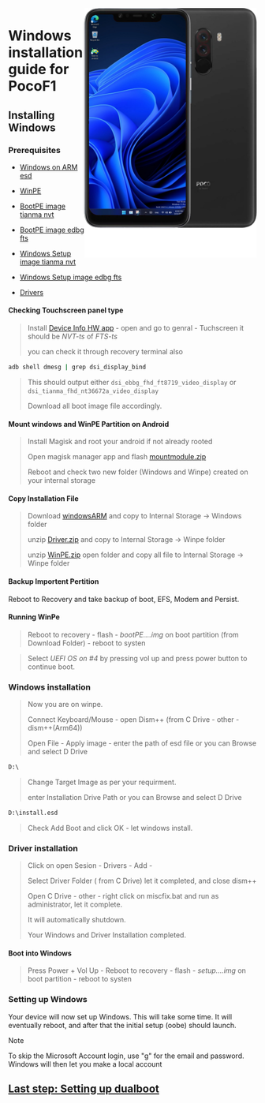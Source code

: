 <img align="right" src="beryllium.png" width="350" alt="Windows installation on beryllium">


# Windows installation guide for PocoF1

## Installing Windows

### Prerequisites

- [Windows on ARM esd](https://worproject.com/esd)

- [WinPE](https://drive.google.com/file/d/1lfRh5zd3pcaA7Z9WRsF5FM39NuIbZesS/view?usp=sharing)
  
- [BootPE image tianma nvt](pe-tianma-nvt.img)

- [BootPE image edbg fts](pe-edbg-fts.img)

- [Windows Setup image tianma nvt](Setup-tianma-nvt.img)

- [Windows Setup image edbg fts](Setup-edbg-fts.img)
  
- [Drivers](https://drive.google.com/file/d/1YBK2fTmgmhzCaPg5luq-GJyGnM6i94Rf/view?usp=drivesdk)

  
  
#### Checking Touchscreen panel type
> Install [Device Info HW app](https://play.google.com/store/apps/details?id=ru.andr7e.deviceinfohw&pcampaignid=web_share) - open and go to genral - Tuchscreen it should be *NVT-ts* of *FTS-ts*
>
>  you can check it through recovery terminal also 
```cmd
adb shell dmesg | grep dsi_display_bind
```
> This should output either `dsi_ebbg_fhd_ft8719_video_display` or `dsi_tianma_fhd_nt36672a_video_display`
>
> Download all boot image file accordingly.
  
#### Mount windows and WinPE Partition on Android
> Install Magisk and root your android if not already rooted
> 
>  Open magisk manager app and flash [mountmodule.zip](mountmodule.zip)
>
> Reboot and check two new folder (Windows and Winpe) created on your internal storage


#### Copy Installation File
> Download [windowsARM](https://worproject.com/esd) and copy to Internal Storage -> Windows folder
> 
> unzip [Driver.zip](https://drive.google.com/file/d/1YBK2fTmgmhzCaPg5luq-GJyGnM6i94Rf/view?usp=drivesdk) and copy to Internal Storage -> Winpe folder
> 
> unzip [WinPE.zip](https://drive.google.com/file/d/1lfRh5zd3pcaA7Z9WRsF5FM39NuIbZesS/view?usp=sharing) open folder and copy all file to Internal Storage -> Winpe folder
 

#### Backup Importent Pertition
Reboot to Recovery and take backup of boot, EFS, Modem and Persist.


#### Running WinPe
> Reboot to recovery - flash - *bootPE....img* on boot partition (from Download Folder) - reboot to systen

> Select  *UEFI OS on #4*  by pressing vol up and press power button to continue boot.


### Windows installation
> Now you are on winpe.
> 
> Connect Keyboard/Mouse - open Dism++ (from C Drive - other - dism++(Arm64))
> 
> Open File - Apply image -
> enter the path of esd file or you can Browse and select D Drive
```cmd
D:\
```
> Change Target Image as per your requirment.
>
> enter Installation Drive Path or you can Browse and select D Drive
```cmd
D:\install.esd
```

> Check Add Boot and click OK - let windows install.
>
>
### Driver installation
> Click on open Sesion - Drivers - Add -
>
> Select Driver Folder ( from C Drive) let it completed, and close dism++
> 
> Open C Drive - other - right click on miscfix.bat and run as administrator, let it complete.
>
> It will automatically shutdown.
> 
> Your Windows and Driver Installation completed.


#### Boot into Windows
> Press Power + Vol Up - Reboot to recovery - flash - *setup....img* on boot partition - reboot to systen


### Setting up Windows
Your device will now set up Windows. This will take some time. It will eventually reboot, and after that the initial setup (oobe) should launch.

> [!Note]
> To skip the Microsoft Account login, use "g" for the email and password. Windows will then let you make a local account

## [Last step: Setting up dualboot](/guide/dualboot.md)
















